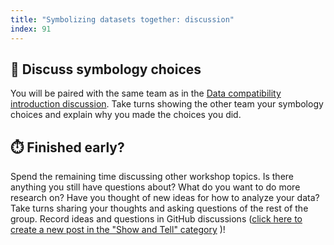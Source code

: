 ```yaml
---
title: "Symbolizing datasets together: discussion"
index: 91
---
```


## 💬 Discuss symbology choices

You will be paired with the same team as in the [Data compatibility introduction
discussion](./data-compatibility-introductions.md). Take turns showing the other team
your symbology choices and explain why you made the choices you did.


## ⏱️ Finished early?

Spend the remaining time discussing other workshop topics. Is there anything you
still have questions about? What do you want to do more research on? Have you
thought of new ideas for how to analyze your data? Take turns sharing your
thoughts and asking questions of the rest of the group. Record ideas and
questions in GitHub discussions ([click here to create a new post in the "Show
and Tell"
category](https://github.com/orgs/qgreenland-workshop-2023-researcher/discussions/new?category=show-and-tell)
)!
